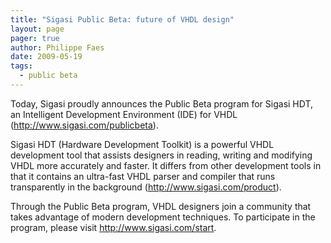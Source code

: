 ```yaml
---
title: "Sigasi Public Beta: future of VHDL design"
layout: page 
pager: true
author: Philippe Faes
date: 2009-05-19
tags: 
  - public beta
---
```

<div class="content">
<p>Today, Sigasi proudly announces the Public Beta program for Sigasi HDT, an Intelligent Development Environment (IDE) for VHDL (<a href="http://www.sigasi.com/publicbeta" title="http://www.sigasi.com/publicbeta">http://www.sigasi.com/publicbeta</a>).</p><p>Sigasi HDT (Hardware Development Toolkit) is a powerful VHDL development tool that assists designers in reading, writing and modifying VHDL more accurately and faster. It differs from other development tools in that it contains an ultra-fast VHDL parser and compiler that runs transparently in the background (<a href="http://www.sigasi.com/product" title="http://www.sigasi.com/product">http://www.sigasi.com/product</a>).</p><p>Through the Public Beta program, VHDL designers join a community that takes advantage of modern development techniques. To participate in the program, please visit <a href="http://www.sigasi.com/start" title="http://www.sigasi.com/start">http://www.sigasi.com/start</a>.</p>  </div>

